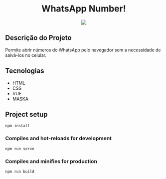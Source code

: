 
<h1 align="center">WhatsApp Number!</h1>
<p align="center">
<img src="https://blogger.googleusercontent.com/img/b/R29vZ2xl/AVvXsEgNNVyFu-OXynBKqGFwd_s53U8vf0a-1YtOv8XbqOVPPmlwbDLYgY9HXoAE-1VD9_BoTvZqU4gjdFbfmW7m0EswpdPiLBRHS2lPtuxcuZsxJWsG2Xvx3Jr7KtYwt6vPUSjvLduGwD4P1tXYTdo_gnUFWWqT1XOUrWU8cWlkGhuFuBRm0fdlYLynRdUFWQ/s1600/screenshot-127.0.0.1_5500-2023.05.17-16_09_40.png">
</p>

## Descrição do Projeto
Permite abrir números do WhatsApp pelo navegador sem a necessidade de salvá-los no celular.

## Tecnologias
- HTML
- CSS
- VUE
- MASKA

## Project setup
```
npm install
```

### Compiles and hot-reloads for development
```
npm run serve
```

### Compiles and minifies for production
```
npm run build
```
